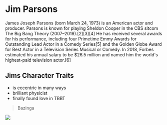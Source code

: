 # Jim Parsons

James Joseph Parsons (born March 24, 1973) is an American actor and producer. Parsons is known for playing Sheldon Cooper in the CBS sitcom The Big Bang Theory (2007–2019).[2][3][4] He has received several awards for his performance, including four Primetime Emmy Awards for Outstanding Lead Actor in a Comedy Series[5] and the Golden Globe Award for Best Actor in a Television Series Musical or Comedy. In 2018, Forbes estimated his annual salary to be $26.5 million and named him the world's highest-paid television actor.[6]

## Jims Character Traits
* is eccentric in many ways
* brilliant physicist
* finally found love in TBBT

> Bazinga

<img src="https://upload.wikimedia.org/wikipedia/commons/thumb/9/9b/Jim_Parsons_2016.jpg/444px-Jim_Parsons_2016.jpg">